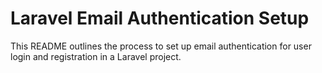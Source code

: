 # Laravel Email Authentication Setup
This README outlines the process to set up email authentication for user login and registration in a Laravel project.
